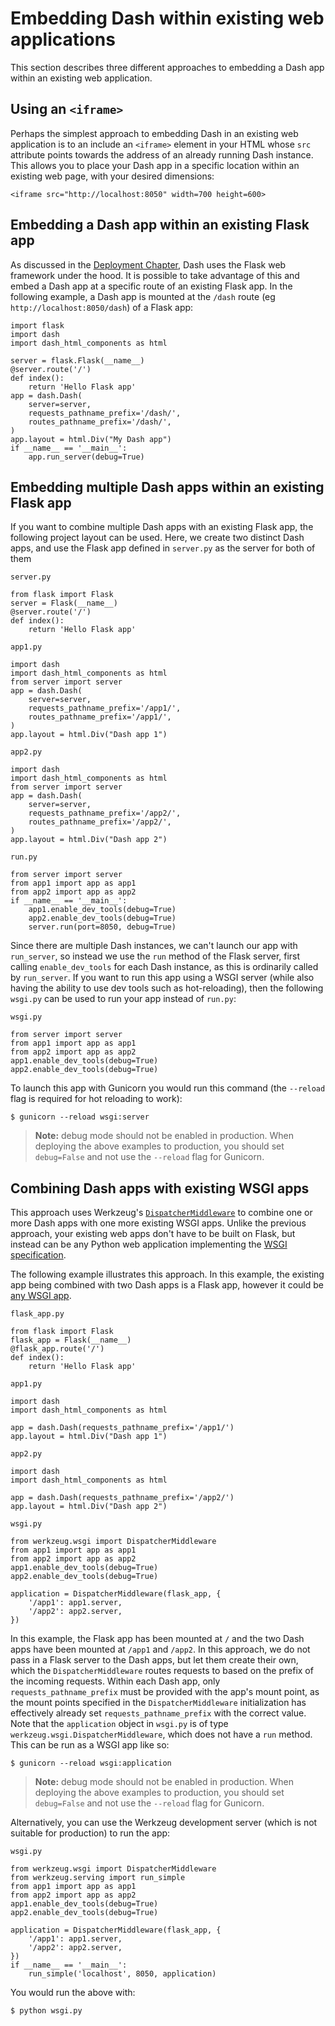 # Embedding Dash within existing web applications
This section describes three different approaches to embedding a Dash app within an existing web application.

## Using an `<iframe>`
Perhaps the simplest approach to embedding Dash in an existing web
application is to an include an `<iframe>` element in your HTML whose `src` attribute points towards the address of an already running Dash instance. This allows you to place your Dash app in a specific location within an existing web page, with your desired dimensions:

```
<iframe src="http://localhost:8050" width=700 height=600>
```

## Embedding a Dash app within an existing Flask app

As discussed in the [Deployment Chapter](/deployment), Dash uses the Flask web framework under the hood. It is possible to take advantage of this and embed a Dash app at a specific route of an existing Flask app. In the following example, a Dash app is mounted at the `/dash` route (eg `http://localhost:8050/dash`) of a Flask app:

```
import flask
import dash
import dash_html_components as html

server = flask.Flask(__name__)
@server.route('/')
def index():
    return 'Hello Flask app'
app = dash.Dash(
    server=server,
    requests_pathname_prefix='/dash/',
    routes_pathname_prefix='/dash/',
)
app.layout = html.Div("My Dash app")
if __name__ == '__main__':
    app.run_server(debug=True)
```

## Embedding multiple Dash apps within an existing Flask app

If you want to combine multiple Dash apps with an existing Flask app, the following project layout can be used. Here, we create two distinct Dash apps, and use the Flask app defined in `server.py` as the server for both of them

`server.py`

```
from flask import Flask
server = Flask(__name__)
@server.route('/')
def index():
    return 'Hello Flask app'
```
`app1.py`
```
import dash
import dash_html_components as html
from server import server
app = dash.Dash(
    server=server,
    requests_pathname_prefix='/app1/',
    routes_pathname_prefix='/app1/',
)
app.layout = html.Div("Dash app 1")
```

`app2.py`
```
import dash
import dash_html_components as html
from server import server
app = dash.Dash(
    server=server,
    requests_pathname_prefix='/app2/',
    routes_pathname_prefix='/app2/',
)
app.layout = html.Div("Dash app 2")
```

`run.py`

```
from server import server
from app1 import app as app1
from app2 import app as app2
if __name__ == '__main__':
    app1.enable_dev_tools(debug=True)
    app2.enable_dev_tools(debug=True)
    server.run(port=8050, debug=True)
```

Since there are multiple Dash instances, we can't launch our app with `run_server`, so instead we use the `run` method of the Flask server, first calling `enable_dev_tools` for each Dash instance, as this is ordinarily called by `run_server`.
If you want to run this app using a WSGI server (while also having the ability to use dev tools such as hot-reloading), then the following `wsgi.py` can be used to run your app instead of `run.py`:

`wsgi.py`

```
from server import server
from app1 import app as app1
from app2 import app as app2
app1.enable_dev_tools(debug=True)
app2.enable_dev_tools(debug=True)
```

To launch this app with Gunicorn you would run this command (the `--reload` flag is required for hot reloading to work):
```
$ gunicorn --reload wsgi:server
```
> **Note:** debug mode should not be enabled in production. When deploying the above examples to production, you should set `debug=False` and not use the `--reload` flag for Gunicorn.

## Combining Dash apps with existing WSGI apps
This approach uses Werkzeug's [`DispatcherMiddleware`](http://werkzeug.pocoo.org/docs/latest/middlewares/)
to combine one or more Dash apps with one more existing WSGI apps. Unlike the previous approach, your existing web apps don't have to be built on Flask, but instead can be any Python web application implementing the [WSGI specification](https://wsgi.readthedocs.io).

The following example illustrates this approach. In this example, the existing app being combined with two Dash apps is a Flask app, however it could be [any WSGI app](https://wsgi.readthedocs.io/en/latest/frameworks.html).

`flask_app.py`

```
from flask import Flask
flask_app = Flask(__name__)
@flask_app.route('/')
def index():
    return 'Hello Flask app'
```

`app1.py`

```
import dash
import dash_html_components as html

app = dash.Dash(requests_pathname_prefix='/app1/')
app.layout = html.Div("Dash app 1")
```

`app2.py`
```
import dash
import dash_html_components as html

app = dash.Dash(requests_pathname_prefix='/app2/')
app.layout = html.Div("Dash app 2")
```

`wsgi.py`

```
from werkzeug.wsgi import DispatcherMiddleware
from app1 import app as app1
from app2 import app as app2
app1.enable_dev_tools(debug=True)
app2.enable_dev_tools(debug=True)

application = DispatcherMiddleware(flask_app, {
    '/app1': app1.server,
    '/app2': app2.server,
})
```

In this example, the Flask app has been mounted at `/` and the two Dash apps have been mounted at `/app1` and `/app2`. In this approach, we do not pass in a Flask server to the Dash apps, but let them create their own, which the `DispatcherMiddleware` routes requests to based on the prefix of the incoming requests. Within each Dash app, only `requests_pathname_prefix` must be provided with the app's mount point, as the mount points specified
in the `DispatcherMiddleware` initialization has effectively already set `requests_pathname_prefix` with the correct value.
Note that the `application` object in `wsgi.py` is of type
`werkzeug.wsgi.DispatcherMiddleware`, which does not have a `run`
method. This can be run as a WSGI app like so:
```
$ gunicorn --reload wsgi:application
```

> **Note:** debug mode should not be enabled in production. When deploying
> the above examples to production, you should set `debug=False` and not use
> the `--reload` flag for Gunicorn.

Alternatively, you can use the Werkzeug development server (which is not suitable for production) to run the app:

`wsgi.py`
```
from werkzeug.wsgi import DispatcherMiddleware
from werkzeug.serving import run_simple
from app1 import app as app1
from app2 import app as app2
app1.enable_dev_tools(debug=True)
app2.enable_dev_tools(debug=True)

application = DispatcherMiddleware(flask_app, {
    '/app1': app1.server,
    '/app2': app2.server,
})
if __name__ == '__main__':
    run_simple('localhost', 8050, application)
```

You would run the above with:
```
$ python wsgi.py
```

